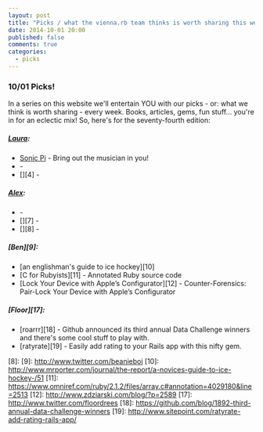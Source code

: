 ```yaml
---
layout: post
title: "Picks / what the vienna.rb team thinks is worth sharing this week"
date: 2014-10-01 20:00
published: false
comments: true
categories:
  - picks
---
```


### 10/01 Picks!

In a series on this website we'll entertain YOU with our picks - or: what we think is worth sharing - every week.
Books, articles, gems, fun stuff... you're in for an eclectic mix! So, here's for the seventy-fourth edition:

##### [Laura][1]:
  - [Sonic Pi][2] - Bring out the musician in you!
  - [][3] -
  - [][4] -

##### [Alex][5]:
  - [][6] -
  - [][7] -
  - [][8] -

##### [Ben][9]:
  - [an englishman's guide to ice hockey][10]
  - [C for Rubyists][11] -  Annotated Ruby source code
  - [Lock Your Device with Apple’s Configurator][12] - Counter-Forensics: Pair-Lock Your Device with Apple’s Configurator

##### [Floor][17]:
  - [roarrr][18] - Github announced its third annual Data Challenge winners and there's some cool stuff to play with.
  - [ratyrate][19] - Easily add rating to your Rails app with this nifty gem.

[1]: http://www.twitter.com/alicetragedy
[2]: http://sonic-pi.net
[3]:
[4]:
[5]: http://www.twitter.com/alexandertacho
[6]:
[7]:
[8]:
[9]: http://www.twitter.com/beanieboi
[10]: http://www.mrporter.com/journal/the-report/a-novices-guide-to-ice-hockey-/51
[11]: https://www.omniref.com/ruby/2.1.2/files/array.c#annotation=4029180&line=2513
[12]: http://www.zdziarski.com/blog/?p=2589
[17]: http://www.twitter.com/floordrees
[18]: https://github.com/blog/1892-third-annual-data-challenge-winners
[19]: http://www.sitepoint.com/ratyrate-add-rating-rails-app/
